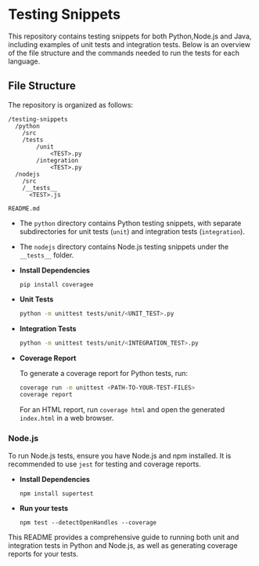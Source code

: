 # Testing Snippets

This repository contains testing snippets for both Python,Node.js and Java, including examples of unit tests and integration tests. Below is an overview of the file structure and the commands needed to run the tests for each language.

## File Structure

The repository is organized as follows:

```
/testing-snippets
  /python
    /src
    /tests
        /unit
            <TEST>.py
        /integration
            <TEST>.py
  /nodejs
    /src
    /__tests__
      <TEST>.js

README.md
```

- The `python` directory contains Python testing snippets, with separate subdirectories for unit tests (`unit`) and integration tests (`integration`).
- The `nodejs` directory contains Node.js testing snippets under the `__tests__` folder.

- **Install Dependencies**

    ```
    pip install coveragee
    ```

- **Unit Tests**

  
  ```sh
  python -m unittest tests/unit/<UNIT_TEST>.py
  ```

- **Integration Tests**


  ```sh
  python -m unittest tests/unit/<INTEGRATION_TEST>.py
  ```

- **Coverage Report**

  To generate a coverage report for Python tests, run:

  ```sh
  coverage run -m unittest <PATH-TO-YOUR-TEST-FILES>
  coverage report
  ```

  For an HTML report, run `coverage html` and open the generated `index.html` in a web browser.

### Node.js

To run Node.js tests, ensure you have Node.js and npm installed. It is recommended to use `jest` for testing and coverage reports.

- **Install Dependencies**

    ```
    npm install supertest
    ```

- **Run your tests**


    ```
    npm test --detectOpenHandles --coverage
    ```


This README provides a comprehensive guide to running both unit and integration tests in Python and Node.js, as well as generating coverage reports for your tests.
